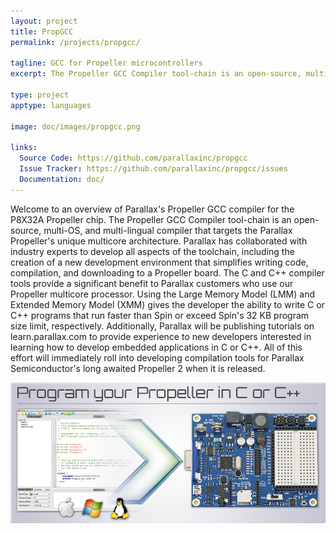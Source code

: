 ```yaml
---
layout: project
title: PropGCC
permalink: /projects/propgcc/

tagline: GCC for Propeller microcontrollers
excerpt: The Propeller GCC Compiler tool-chain is an open-source, multi-OS, and multi-lingual compiler that targets the Parallax Propeller's unique multicore architecture.

type: project
apptype: languages

image: doc/images/propgcc.png

links:
  Source Code: https://github.com/parallaxinc/propgcc
  Issue Tracker: https://github.com/parallaxinc/propgcc/issues
  Documentation: doc/
---
```


Welcome to an overview of Parallax's Propeller GCC compiler for the P8X32A Propeller chip.  The Propeller GCC Compiler tool-chain is an open-source, multi-OS, and multi-lingual compiler that targets the Parallax Propeller's unique multicore architecture.  Parallax has collaborated with industry experts to develop all aspects of the toolchain, including the creation of a new development environment that simplifies writing code, compilation, and downloading to a Propeller board.  The C and C++ compiler tools provide a significant benefit to Parallax customers who use our Propeller multicore processor.  Using the Large Memory Model (LMM) and Extended Memory Model (XMM) gives the developer the ability to write C or C++ programs that run faster than Spin or exceed Spin's 32 KB program size limit, respectively.  Additionally, Parallax will be publishing tutorials on learn.parallax.com to provide experience to new developers interested in learning how to develop embedded applications in C or C++.  All of this effort will immediately roll into developing compilation tools for Parallax Semiconductor's long awaited Propeller 2 when it is released.

![](doc/images/propgcc.png)

